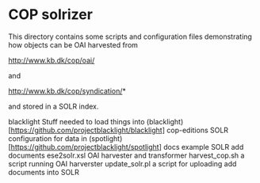 # COP solrizer

This directory contains some scripts and configuration files
demonstrating how objects can be OAI harvested from

http://www.kb.dk/cop/oai/

and 

http://www.kb.dk/cop/syndication/*

and stored in a SOLR index.


blacklight    	Stuff needed to load things into (blacklight)[https://github.com/projectblacklight/blacklight]
cop-editions	SOLR configuration for data in (spotlight)[https://github.com/projectblacklight/spotlight]
docs 		example SOLR add documents
ese2solr.xsl	OAI harvester and transformer
harvest_cop.sh	a script running OAI harverster
update_solr.pl  a script for uploading add documents into SOLR

